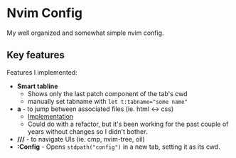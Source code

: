 # Nvim Config
My well organized and somewhat simple nvim config.

## Key features
Features I implemented:

- **Smart tabline**
    - Shows only the last patch component of the tab's cwd
    - manually set tabname with `let t:tabname="some name"`
- **<localleader>a** - to jump between associated files (ie. html <-> css)
    - [Implementation](/lua/bhugo/Other/init.lua)
    - Could do with a refactor, but it's been working for the past couple of years without changes so I didn't bother.
- **<c-h>/<c-j>/<c-k>/<c-l>** - to navigate UIs (ie. cmp, nvim-tree, oil)
- **:Config** - Opens `stdpath("config")` in a new tab, setting it as its cwd.


